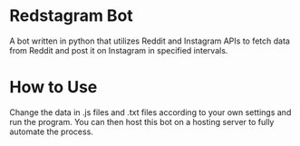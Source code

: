 # Redstagram Bot
A bot written in python that utilizes Reddit and Instagram APIs to fetch data from Reddit and post it on Instagram in specified intervals.

# How to Use
Change the data in .js files and .txt files according to your own settings and run the program. 
You can then host this bot on a hosting server to fully automate the process.
